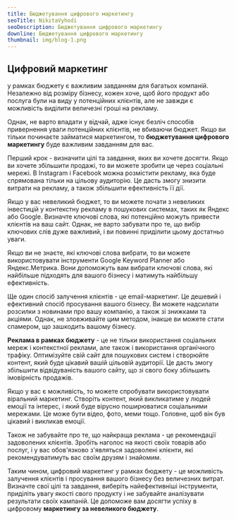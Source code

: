 ```yaml
---
title: Бюджетування цифрового маркетингу
seoTitle: NikitaVyhodi
seoDescription: Бюджетування цифрового маркетингу
downline: Бюджетування цифрового маркетингу
thumbnail: img/blog-1.png
---
```

## Цифровий маркетинг

у рамках бюджету є важливим завданням для багатьох компаній. Незалежно від розміру бізнесу, кожен хоче, щоб його продукт або послуга були на виду у потенційних клієнтів, але не завжди є можливість виділити величезні гроші на рекламу.

Однак, не варто впадати у відчай, адже існує безліч способів привернення уваги потенційних клієнтів, не вбиваючи бюджет. Якщо ви тільки починаєте займатися маркетингом, то **бюджетування цифрового маркетингу** буде важливим завданням для вас.

Перший крок - визначити цілі та завдання, яких ви хочете досягти. Якщо ви хочете збільшити продажі, то ви можете зробити це через соціальні мережі. В Instagram і Facebook можна розмістити рекламу, яка буде спрямована тільки на цільову аудиторію. Це дасть змогу знизити витрати на рекламу, а також збільшити ефективність її дії.

Якщо у вас невеликий бюджет, то ви можете почати з невеликих інвестицій у контекстну рекламу в пошукових системах, таких як Яндекс або Google. Визначте ключові слова, які потенційно можуть привести клієнтів на ваш сайт. Однак, не варто забувати про те, що вибір ключових слів дуже важливий, і ви повинні приділити цьому достатньо уваги.

Якщо ви не знаєте, які ключові слова вибрати, то ви можете використовувати інструменти Google Keyword Planner або Яндекс.Метрика. Вони допоможуть вам вибрати ключові слова, які найбільше підходять для вашого бізнесу і матимуть найбільшу ефективність.

Ще один спосіб залучення клієнтів - це email-маркетинг. Це дешевий і ефективний спосіб просування вашого бізнесу. Ви можете надсилати розсилки з новинами про вашу компанію, а також зі знижками та акціями. Однак, не зловживайте цим методом, інакше ви можете стати спамером, що зашкодить вашому бізнесу.

**Реклама в рамках бюджету** - це не тільки використання соціальних мереж і контекстної реклами, але також і використання органічного трафіку. Оптимізуйте свій сайт для пошукових систем і створюйте контент, який буде цікавий вашій цільовій аудиторії. Це дасть змогу збільшити відвідуваність вашого сайту, що зі свого боку збільшить імовірність продажів.

Якщо у вас є можливість, то можете спробувати використовувати віральний маркетинг. Створіть контент, який викликатиме у людей емоції та інтерес, і який буде вірусно поширюватися соціальними мережами. Це може бути відео, фото, меми тощо. Головне, щоб він був цікавий і викликав емоції.

Також не забувайте про те, що найкраща реклама - це рекомендації задоволених клієнтів. Зробіть наголос на якості своїх товарів або послуг, і у вас обов'язково з'являться задоволені клієнти, які рекомендуватимуть вас своїм друзям і знайомим.

Таким чином, цифровий маркетинг у рамках бюджету - це можливість залучення клієнтів і просування вашого бізнесу без величезних витрат. Визначте свої цілі та завдання, виберіть найефективніші інструменти, приділіть увагу якості свого продукту і не забувайте аналізувати результати своїх кампаній. Це допоможе вам досягти успіху в цифровому **маркетингу за невеликого бюджету**.
